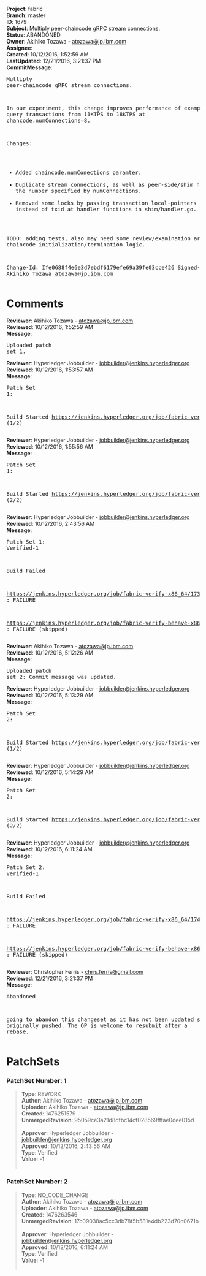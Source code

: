 <strong>Project</strong>: fabric<br><strong>Branch</strong>: master<br><strong>ID</strong>: 1679<br><strong>Subject</strong>: Multiply peer-chaincode gRPC stream connections.<br><strong>Status</strong>: ABANDONED<br><strong>Owner</strong>: Akihiko Tozawa - atozawa@jp.ibm.com<br><strong>Assignee</strong>:<br><strong>Created</strong>: 10/12/2016, 1:52:59 AM<br><strong>LastUpdated</strong>: 12/21/2016, 3:21:37 PM<br><strong>CommitMessage</strong>:<br><pre>Multiply peer-chaincode gRPC stream connections.

In our experiment, this change improves performance
of example02 query transactions from 11KTPS to 18KTPS
at chancode.numConnections=8.

Changes:

   - Added chaincode.numConections paramter.
   - Duplicate stream connections, as well as
     peer-side/shim handlers to the number specified
     by numConnections.
   - Removed some locks by passing transaction
     local-pointers (txctx) instead of txid at handler
     functions in shim/handler.go.

TODO: adding tests, also may need some review/examination around
the chaincode initialization/termination logic.

Change-Id: Ife0688f4e6e3d7ebdf6179efe69a39fe03cce426
Signed-off-by: Akihiko Tozawa <atozawa@jp.ibm.com>
</pre><h1>Comments</h1><strong>Reviewer</strong>: Akihiko Tozawa - atozawa@jp.ibm.com<br><strong>Reviewed</strong>: 10/12/2016, 1:52:59 AM<br><strong>Message</strong>: <pre>Uploaded patch set 1.</pre><strong>Reviewer</strong>: Hyperledger Jobbuilder - jobbuilder@jenkins.hyperledger.org<br><strong>Reviewed</strong>: 10/12/2016, 1:53:57 AM<br><strong>Message</strong>: <pre>Patch Set 1:

Build Started https://jenkins.hyperledger.org/job/fabric-verify-x86_64/1738/ (1/2)</pre><strong>Reviewer</strong>: Hyperledger Jobbuilder - jobbuilder@jenkins.hyperledger.org<br><strong>Reviewed</strong>: 10/12/2016, 1:55:56 AM<br><strong>Message</strong>: <pre>Patch Set 1:

Build Started https://jenkins.hyperledger.org/job/fabric-verify-behave-x86_64/638/ (2/2)</pre><strong>Reviewer</strong>: Hyperledger Jobbuilder - jobbuilder@jenkins.hyperledger.org<br><strong>Reviewed</strong>: 10/12/2016, 2:43:56 AM<br><strong>Message</strong>: <pre>Patch Set 1: Verified-1

Build Failed 

https://jenkins.hyperledger.org/job/fabric-verify-x86_64/1738/ : FAILURE

https://jenkins.hyperledger.org/job/fabric-verify-behave-x86_64/638/ : FAILURE (skipped)</pre><strong>Reviewer</strong>: Akihiko Tozawa - atozawa@jp.ibm.com<br><strong>Reviewed</strong>: 10/12/2016, 5:12:26 AM<br><strong>Message</strong>: <pre>Uploaded patch set 2: Commit message was updated.</pre><strong>Reviewer</strong>: Hyperledger Jobbuilder - jobbuilder@jenkins.hyperledger.org<br><strong>Reviewed</strong>: 10/12/2016, 5:13:29 AM<br><strong>Message</strong>: <pre>Patch Set 2:

Build Started https://jenkins.hyperledger.org/job/fabric-verify-x86_64/1740/ (1/2)</pre><strong>Reviewer</strong>: Hyperledger Jobbuilder - jobbuilder@jenkins.hyperledger.org<br><strong>Reviewed</strong>: 10/12/2016, 5:14:29 AM<br><strong>Message</strong>: <pre>Patch Set 2:

Build Started https://jenkins.hyperledger.org/job/fabric-verify-behave-x86_64/640/ (2/2)</pre><strong>Reviewer</strong>: Hyperledger Jobbuilder - jobbuilder@jenkins.hyperledger.org<br><strong>Reviewed</strong>: 10/12/2016, 6:11:24 AM<br><strong>Message</strong>: <pre>Patch Set 2: Verified-1

Build Failed 

https://jenkins.hyperledger.org/job/fabric-verify-x86_64/1740/ : FAILURE

https://jenkins.hyperledger.org/job/fabric-verify-behave-x86_64/640/ : FAILURE (skipped)</pre><strong>Reviewer</strong>: Christopher Ferris - chris.ferris@gmail.com<br><strong>Reviewed</strong>: 12/21/2016, 3:21:37 PM<br><strong>Message</strong>: <pre>Abandoned

going to abandon this changeset as it has not been updated since originally pushed. The OP is welcome to resubmit after a rebase.</pre><h1>PatchSets</h1><h3>PatchSet Number: 1</h3><blockquote><strong>Type</strong>: REWORK<br><strong>Author</strong>: Akihiko Tozawa - atozawa@jp.ibm.com<br><strong>Uploader</strong>: Akihiko Tozawa - atozawa@jp.ibm.com<br><strong>Created</strong>: 1476251579<br><strong>UnmergedRevision</strong>: 95059ce3a21d8dfbc14cf028569fffae0dee015d<br><br><strong>Approver</strong>: Hyperledger Jobbuilder - jobbuilder@jenkins.hyperledger.org<br><strong>Approved</strong>: 10/12/2016, 2:43:56 AM<br><strong>Type</strong>: Verified<br><strong>Value</strong>: -1<br><br></blockquote><h3>PatchSet Number: 2</h3><blockquote><strong>Type</strong>: NO_CODE_CHANGE<br><strong>Author</strong>: Akihiko Tozawa - atozawa@jp.ibm.com<br><strong>Uploader</strong>: Akihiko Tozawa - atozawa@jp.ibm.com<br><strong>Created</strong>: 1476263546<br><strong>UnmergedRevision</strong>: 17c09038ac5cc3db78f5b581a4db223d70c0671b<br><br><strong>Approver</strong>: Hyperledger Jobbuilder - jobbuilder@jenkins.hyperledger.org<br><strong>Approved</strong>: 10/12/2016, 6:11:24 AM<br><strong>Type</strong>: Verified<br><strong>Value</strong>: -1<br><br></blockquote>